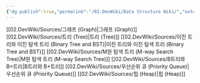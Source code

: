 ```yaml
---
{"dg-publish":true,"permalink":"/02.DevWiki/Data Structure Wiki/","noteIcon":""}
---
```


[[02.DevWiki/Sources/그래프 (Graph)\|그래프 (Graph)]]
[[02.DevWiki/Sources/트리 (Tree)\|트리 (Tree)]]
[[02.DevWiki/Sources/이진 트리와 이진 탐색 트리 (Binary Tree and BST)\|이진 트리와 이진 탐색 트리 (Binary Tree and BST)]]
[[02.DevWiki/Sources/M원 탐색 트리 (M-way Search Tree)\|M원 탐색 트리 (M-way Search Tree)]]
[[02.DevWiki/Sources/B트리와 B+트리\|B트리와 B+트리]]
[[02.DevWiki/Sources/우선순위 큐 (Priority Queue)\|우선순위 큐 (Priority Queue)]]
[[02.DevWiki/Sources/힙 (Heap)\|힙 (Heap)]]

